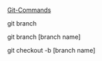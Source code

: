 
[Git-Commands](https://github.com/joshnh/Git-Commands)


git branch

git branch [branch name]

git checkout -b [branch name]

